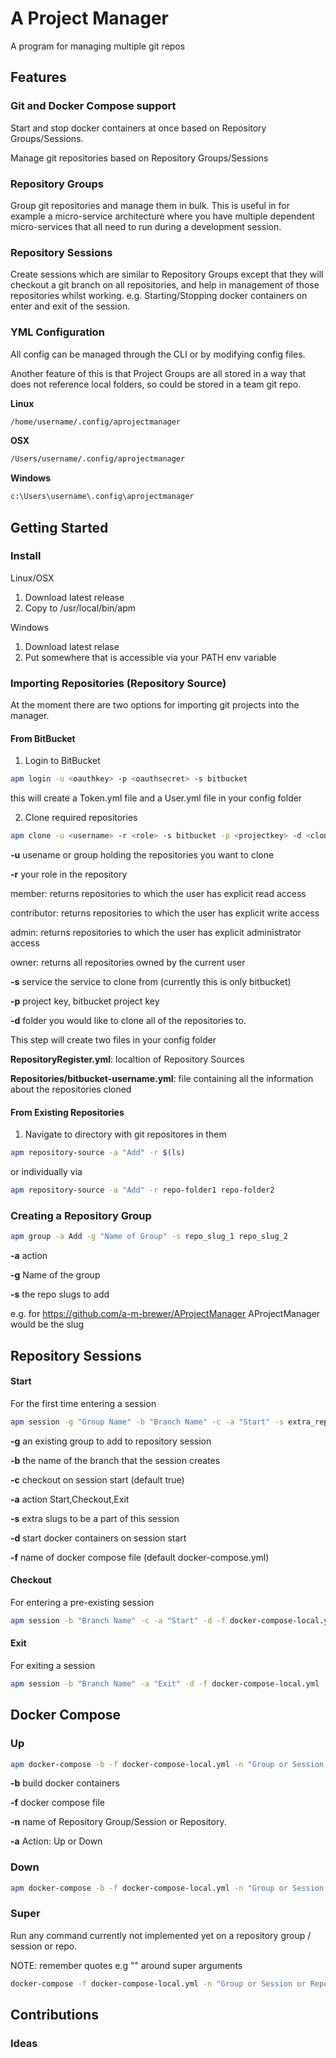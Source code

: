 # A Project Manager

A program for managing multiple git repos

## Features

### Git and Docker Compose support

Start and stop docker containers at once based on Repository Groups/Sessions.

Manage git repositories based on Repository Groups/Sessions

### Repository Groups

Group git repositories and manage them in bulk. This is useful in for example a micro-service architecture where you have multiple dependent micro-services that all need to run during a development session.

### Repository Sessions

Create sessions which are similar to Repository Groups except that they will checkout a git branch on all repositories, and help in management of those repositories whilst working. e.g. Starting/Stopping docker containers on enter and exit of the session.

### YML Configuration

All config can be managed through the CLI or by modifying config files.

Another feature of this is that Project Groups are all stored in a way that does not reference local folders, so could be stored in a team git repo.

__Linux__
~~~~bash
/home/username/.config/aprojectmanager
~~~~
__OSX__
~~~~bash
/Users/username/.config/aprojectmanager
~~~~
__Windows__
~~~~bash
c:\Users\username\.config\aprojectmanager
~~~~

## Getting Started

### Install

Linux/OSX

1. Download latest release
2. Copy to /usr/local/bin/apm

Windows

1. Download latest relase
2. Put somewhere that is accessible via your PATH env variable

### Importing Repositories (Repository Source)

At the moment there are two options for importing git projects into the manager.

#### From BitBucket

1. Login to BitBucket

~~~~bash
apm login -u <oauthkey> -p <oauthsecret> -s bitbucket
~~~~

this will create a Token.yml file and a User.yml file in your config folder

2. Clone required repositories

~~~~bash
apm clone -u <username> -r <role> -s bitbucket -p <projectkey> -d <clonefolder>
~~~~

__-u__ usename or group holding the repositories you want to clone

__-r__ your role in the repository

member: returns repositories to which the user has explicit read access

contributor: returns repositories to which the user has explicit write access

admin: returns repositories to which the user has explicit administrator access

owner: returns all repositories owned by the current user

__-s__ service the service to clone from (currently this is only bitbucket)

__-p__ project key, bitbucket project key

__-d__ folder you would like to clone all of the repositories to.

This step will create two files in your config folder

__RepositoryRegister.yml__: localtion of Repository Sources

__Repositories/bitbucket-username.yml__: file containing all the information about the repositories cloned

#### From Existing Repositories

1. Navigate to directory with git repositores in them

~~~~bash
apm repository-source -a "Add" -r $(ls)
~~~~

or individually via

~~~~bash
apm repository-source -a "Add" -r repo-folder1 repo-folder2
~~~~

### Creating a Repository Group

~~~~bash
apm group -a Add -g "Name of Group" -s repo_slug_1 repo_slug_2
~~~~

__-a__ action

__-g__ Name of the group

__-s__ the repo slugs to add 

e.g. for https://github.com/a-m-brewer/AProjectManager AProjectManager would be the slug

## Repository Sessions

#### Start

For the first time entering a session

~~~~bash
apm session -g "Group Name" -b "Branch Name" -c -a "Start" -s extra_repo_slug -d -f docker-compose-local.yml
~~~~

__-g__ an existing group to add to repository session

__-b__ the name of the branch that the session creates

__-c__ checkout on session start (default true)

__-a__ action Start,Checkout,Exit

__-s__ extra slugs to be a part of this session

__-d__ start docker containers on session start

__-f__ name of docker compose file (default docker-compose.yml)

#### Checkout

For entering a pre-existing session

~~~~bash
apm session -b "Branch Name" -c -a "Start" -d -f docker-compose-local.yml
~~~~

#### Exit

For exiting a session

~~~~bash
apm session -b "Branch Name" -a "Exit" -d -f docker-compose-local.yml
~~~~

## Docker Compose

### Up

~~~~bash
apm docker-compose -b -f docker-compose-local.yml -n "Group or Session or Repo" -a Up
~~~~

__-b__ build docker containers

__-f__ docker compose file

__-n__ name of Repository Group/Session or Repository.

__-a__ Action: Up or Down

### Down

~~~~bash
apm docker-compose -b -f docker-compose-local.yml -n "Group or Session or Repo" -a Down
~~~~

### Super

Run any command currently not implemented yet on a repository group / session or repo.

NOTE: remember quotes e.g "" around super arguments

~~~~bash
docker-compose -f docker-compose-local.yml -n "Group or Session or Repo" --super "up -d --build"
~~~~

## Contributions

### Ideas

